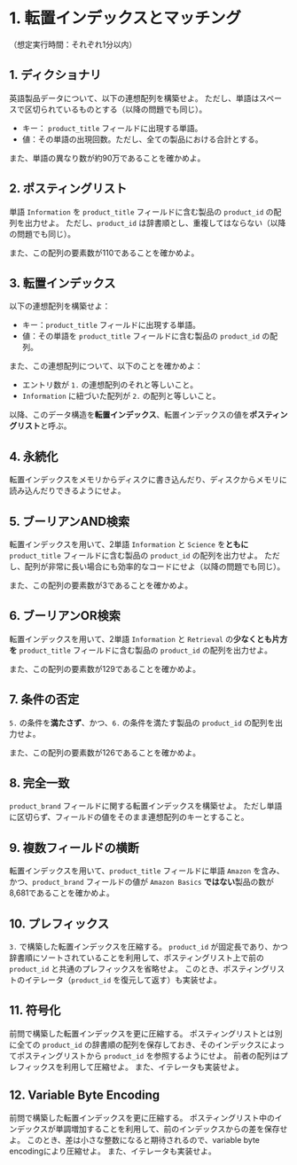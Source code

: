 # 1. 転置インデックスとマッチング

（想定実行時間：それぞれ1分以内）

## 1. ディクショナリ

英語製品データについて、以下の連想配列を構築せよ。
ただし、単語はスペースで区切られているものとする（以降の問題でも同じ）。

- キー： `product_title` フィールドに出現する単語。
- 値：その単語の出現回数。ただし、全ての製品における合計とする。

また、単語の異なり数が約90万であることを確かめよ。

## 2. ポスティングリスト

単語 `Information` を `product_title` フィールドに含む製品の `product_id` の配列を出力せよ。
ただし、`product_id` は辞書順とし、重複してはならない（以降の問題でも同じ）。

また、この配列の要素数が110であることを確かめよ。

## 3. 転置インデックス

以下の連想配列を構築せよ：

- キー：`product_title` フィールドに出現する単語。
- 値：その単語を `product_title` フィールドに含む製品の `product_id` の配列。

また、この連想配列について、以下のことを確かめよ：

- エントリ数が `1.` の連想配列のそれと等しいこと。
- `Information` に紐づいた配列が `2.` の配列と等しいこと。

以降、このデータ構造を**転置インデックス**、転置インデックスの値を**ポスティングリスト**と呼ぶ。

## 4. 永続化

転置インデックスをメモリからディスクに書き込んだり、ディスクからメモリに読み込んだりできるようにせよ。

## 5. ブーリアンAND検索

転置インデックスを用いて、2単語 `Information` と `Science` を**ともに** `product_title` フィールドに含む製品の `product_id` の配列を出力せよ。
ただし、配列が非常に長い場合にも効率的なコードにせよ（以降の問題でも同じ）。

また、この配列の要素数が3であることを確かめよ。

## 6. ブーリアンOR検索

転置インデックスを用いて、2単語 `Information` と `Retrieval` の**少なくとも片方を** `product_title` フィールドに含む製品の `product_id` の配列を出力せよ。

また、この配列の要素数が129であることを確かめよ。

## 7. 条件の否定

`5.` の条件を**満たさず**、かつ、`6.` の条件を満たす製品の `product_id` の配列を出力せよ。

また、この配列の要素数が126であることを確かめよ。

## 8. 完全一致

`product_brand` フィールドに関する転置インデックスを構築せよ。
ただし単語に区切らず、フィールドの値をそのまま連想配列のキーとすること。

## 9. 複数フィールドの横断

転置インデックスを用いて、`product_title` フィールドに単語 `Amazon` を含み、かつ、`product_brand` フィールドの値が `Amazon Basics` **ではない**製品の数が8,681であることを確かめよ。

## 10. プレフィックス

`3.` で構築した転置インデックスを圧縮する。
`product_id` が固定長であり、かつ辞書順にソートされていることを利用して、ポスティングリスト上で前の `product_id` と共通のプレフィックスを省略せよ。
このとき、ポスティングリストのイテレータ（`product_id` を復元して返す）も実装せよ。

## 11. 符号化

前問で構築した転置インデックスを更に圧縮する。
ポスティングリストとは別に全ての `product_id` の辞書順の配列を保存しておき、そのインデックスによってポスティングリストから `product_id` を参照するようにせよ。
前者の配列はプレフィックスを利用して圧縮せよ。
また、イテレータも実装せよ。

## 12. Variable Byte Encoding

前問で構築した転置インデックスを更に圧縮する。
ポスティングリスト中のインデックスが単調増加することを利用して、前のインデックスからの差を保存せよ。
このとき、差は小さな整数になると期待されるので、variable byte encodingにより圧縮せよ。
また、イテレータも実装せよ。
